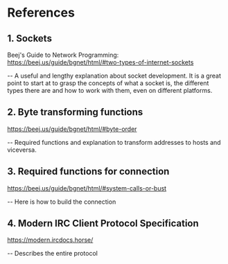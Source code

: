 # References

## 1. Sockets

Beej's Guide to Network Programming:
<https://beej.us/guide/bgnet/html/#two-types-of-internet-sockets>

-- A useful and lengthy explanation about socket development.
It is a great point to start at to grasp the concepts of what a socket is,
the different types there are and how to work with them, even on different
platforms.

## 2. Byte transforming functions

<https://beej.us/guide/bgnet/html/#byte-order>

-- Required functions and explanation to transform addresses to hosts and
viceversa.

## 3. Required functions for connection

<https://beej.us/guide/bgnet/html/#system-calls-or-bust>

-- Here is how to build the connection

## 4. Modern IRC Client Protocol Specification

<https://modern.ircdocs.horse/>

-- Describes the entire protocol
